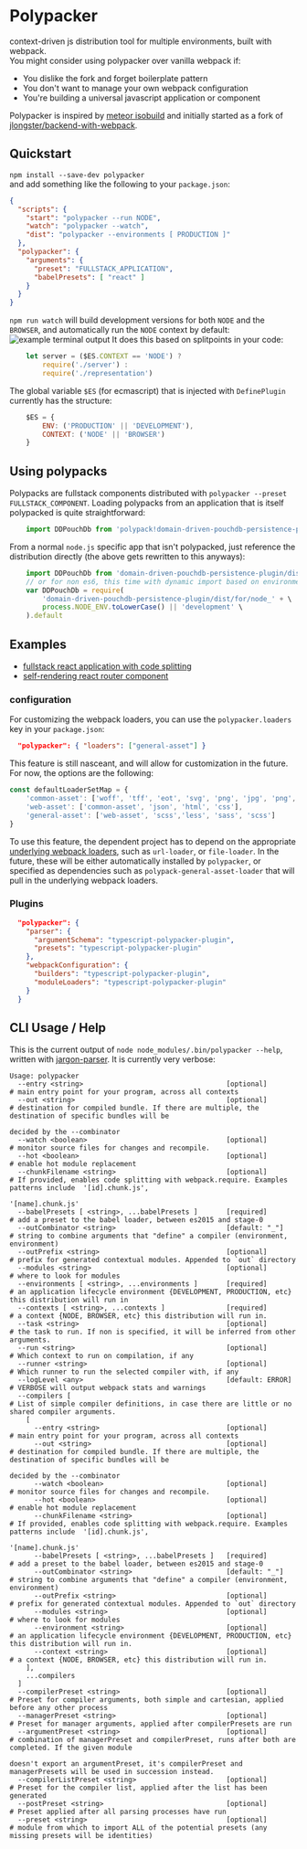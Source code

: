 # Polypacker 
context-driven js distribution tool for multiple environments, built with webpack.  
You might consider using polypacker over vanilla webpack if:
* You dislike the fork and forget boilerplate pattern
* You don't want to manage your own webpack configuration
* You're building a universal javascript application or component
   

Polypacker is inspired by [meteor isobuild](https://www.meteor.com/isobuild) and initially started as a fork of [jlongster/backend-with-webpack](https://github.com/jlongster/backend-with-webpack).
  
## Quickstart
`npm install --save-dev polypacker`  
and add something like the following to your `package.json`:
```json
{
  "scripts": {
    "start": "polypacker --run NODE",
    "watch": "polypacker --watch",
    "dist": "polypacker --environments [ PRODUCTION ]"
  },
  "polypacker": {
    "arguments": {
      "preset": "FULLSTACK_APPLICATION",
      "babelPresets": [ "react" ]
    }
  }
}
```
`npm run watch` will build development versions for both `NODE` and the `BROWSER`, and automatically run the `NODE` context by default:
![example terminal output](https://cloud.githubusercontent.com/assets/8343799/20774555/793d7108-b71c-11e6-9fbd-c7295f459b99.png)
It does this based on splitpoints in your code:
```javascript
    let server = ($ES.CONTEXT == 'NODE') ?
        require('./server') :
        require('./representation')
```
The global variable `$ES` (for ecmascript) that is injected with `DefinePlugin` currently has the structure:
```javascript
    $ES = {
        ENV: ('PRODUCTION' || 'DEVELOPMENT'),
        CONTEXT: ('NODE' || 'BROWSER')
    }
```
  
## Using polypacks
Polypacks are fullstack components distributed with `polypacker --preset FULLSTACK_COMPONENT`. Loading polypacks from an application that is itself polypacked is quite straightforward:
```javascript
    import DDPouchDb from 'polypack!domain-driven-pouchdb-persistence-plugin'
```
From a normal `node.js` specific app that isn't polypacked, just reference the distribution directly (the above gets rewritten to this anyways):
```javascript
    import DDPouchDb from 'domain-driven-pouchdb-persistence-plugin/dist/for/node_production'
    // or for non es6, this time with dynamic import based on environment
    var DDPouchDb = require(
        'domain-driven-pouchdb-persistence-plugin/dist/for/node_' + \
        process.NODE_ENV.toLowerCase() || 'development' \
    ).default
```
## Examples
* [fullstack react application with code splitting](https://github.com/polypacker/react-splitting-polypacker-example)
* [self-rendering react router component](https://github.com/polypacker/example-react-router-polypack)
  
### configuration
For customizing the webpack loaders, you can use the `polypacker.loaders` key in your `package.json`: 
```json
  "polypacker": { "loaders": ["general-asset"] }
```
This feature is still nasceant, and will allow for customization in the future. For now, the options are the following:
```javascript
const defaultLoaderSetMap = {
    'common-asset': ['woff', 'tff', 'eot', 'svg', 'png', 'jpg', 'png', 'eot', 'jpg'],
    'web-asset': ['common-asset', 'json', 'html', 'css'],
    'general-asset': ['web-asset', 'scss','less', 'sass', 'scss']
}
```
To use this feature, the dependent project has to depend on the appropriate [underlying webpack loaders](https://github.com/michaeljosephrosenthal/polypacker/blob/master/src/webpacker/autoLoader.js#L26-L54), such as `url-loader`, or `file-loader`. In the future, these will be either automatically installed by `polypacker`, or specified as dependencies such as `polypack-general-asset-loader` that will pull in the underlying webpack loaders.
### Plugins
```json
  "polypacker": {
    "parser": {
      "argumentSchema": "typescript-polypacker-plugin",
      "presets": "typescript-polypacker-plugin"
    },
    "webpackConfiguration": {
      "builders": "typescript-polypacker-plugin",
      "moduleLoaders": "typescript-polypacker-plugin"
    }
  }
```
  
## CLI Usage / Help
This is the current output of `node node_modules/.bin/polypacker --help`, written with [jargon-parser](https://github.com/polypacker/jargon-parser). It is currently very verbose:
```
Usage: polypacker
  --entry <string>                                   [optional]        # main entry point for your program, across all contexts
  --out <string>                                     [optional]        # destination for compiled bundle. If there are multiple, the destination of specific bundles will be
                                                                       decided by the --combinator
  --watch <boolean>                                  [optional]        # monitor source files for changes and recompile.
  --hot <boolean>                                    [optional]        # enable hot module replacement
  --chunkFilename <string>                           [optional]        # If provided, enables code splitting with webpack.require. Examples patterns include  '[id].chunk.js',
                                                                       '[name].chunk.js'
  --babelPresets [ <string>, ...babelPresets ]       [required]        # add a preset to the babel loader, between es2015 and stage-0
  --outCombinator <string>                           [default: "_"]    # string to combine arguments that "define" a compiler (environment, environment)
  --outPrefix <string>                               [optional]        # prefix for generated contextual modules. Appended to `out` directory
  --modules <string>                                 [optional]        # where to look for modules
  --environments [ <string>, ...environments ]       [required]        # an application lifecycle environment {DEVELOPMENT, PRODUCTION, etc} this distribution will run in
  --contexts [ <string>, ...contexts ]               [required]        # a context {NODE, BROWSER, etc} this distribution will run in.
  --task <string>                                    [optional]        # the task to run. If non is specified, it will be inferred from other arguments.
  --run <string>                                     [optional]        # Which context to run on compilation, if any
  --runner <string>                                  [optional]        # Which runner to run the selected compiler with, if any
  --logLevel <any>                                   [default: ERROR]  # VERBOSE will output webpack stats and warnings
  --compilers [                                                        # List of simple compiler definitions, in case there are little or no shared compiler arguments.
    [
      --entry <string>                               [optional]        # main entry point for your program, across all contexts
      --out <string>                                 [optional]        # destination for compiled bundle. If there are multiple, the destination of specific bundles will be
                                                                       decided by the --combinator
      --watch <boolean>                              [optional]        # monitor source files for changes and recompile.
      --hot <boolean>                                [optional]        # enable hot module replacement
      --chunkFilename <string>                       [optional]        # If provided, enables code splitting with webpack.require. Examples patterns include  '[id].chunk.js',
                                                                       '[name].chunk.js'
      --babelPresets [ <string>, ...babelPresets ]   [required]        # add a preset to the babel loader, between es2015 and stage-0
      --outCombinator <string>                       [default: "_"]    # string to combine arguments that "define" a compiler (environment, environment)
      --outPrefix <string>                           [optional]        # prefix for generated contextual modules. Appended to `out` directory
      --modules <string>                             [optional]        # where to look for modules
      --environment <string>                         [optional]        # an application lifecycle environment {DEVELOPMENT, PRODUCTION, etc} this distribution will run in.
      --context <string>                             [optional]        # a context {NODE, BROWSER, etc} this distribution will run in.
    ],
    ...compilers
  ]
  --compilerPreset <string>                          [optional]        # Preset for compiler arguments, both simple and cartesian, applied before any other process
  --managerPreset <string>                           [optional]        # Preset for manager arguments, applied after compilerPresets are run
  --argumentPreset <string>                          [optional]        # combination of managerPreset and compilerPreset, runs after both are completed. If the given module
                                                                       doesn't export an argumentPreset, it's compilerPreset and managerPresets will be used in succession instead.
  --compilerListPreset <string>                      [optional]        # Preset for the compiler list, applied after the list has been generated
  --postPreset <string>                              [optional]        # Preset applied after all parsing processes have run
  --preset <string>                                  [optional]        # module from which to import ALL of the potential presets (any missing presets will be identities)
```

